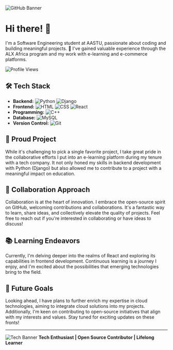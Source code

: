 ![GitHub Banner](https://i.imgur.com/2sR83l7.png)

# Hi there! 👋

I'm a Software Engineering student at AASTU, passionate about coding and building meaningful projects. 🚀 I've gained valuable experience through the ALX Africa program and my work with e-learning and e-commerce platforms.

![Profile Views](https://komarev.com/ghpvc/?username=your-username&color=blue)

## 🛠️ Tech Stack
- **Backend:** ![Python](https://img.icons8.com/color/48/000000/python.png) ![Django](https://img.icons8.com/color/48/000000/django.png)
- **Frontend:** ![HTML](https://img.icons8.com/color/48/000000/html.png) ![CSS](https://img.icons8.com/color/48/000000/css.png) ![React](https://raw.githubusercontent.com/react-icons/react-icons/master/react-icons.svg)
- **Programming:** ![C++](https://img.icons8.com/color/48/000000/c-plus-plus-logo.png)
- **Database:** ![MySQL](https://img.icons8.com/ios/50/000000/mysql-logo.png)
- **Version Control:** ![Git](https://img.icons8.com/color/48/000000/git.png)

## 🚀 Proud Project
While it's challenging to pick a single favorite project, I take great pride in the collaborative efforts I put into an e-learning platform during my tenure with a tech company. It not only honed my skills in backend development with Python (Django) but also allowed me to contribute to a project with a meaningful impact on education.

## 🤝 Collaboration Approach
Collaboration is at the heart of innovation. I embrace the open-source spirit on GitHub, welcoming contributions and collaborations. It's a fantastic way to learn, share ideas, and collectively elevate the quality of projects. Feel free to reach out if you're interested in collaborating or have ideas to discuss!

## 📚 Learning Endeavors
Currently, I'm delving deeper into the realms of React and exploring its capabilities in frontend development. Continuous learning is a journey I enjoy, and I'm excited about the possibilities that emerging technologies bring to the field.

## 🎯 Future Goals
Looking ahead, I have plans to further enrich my expertise in cloud technologies, aiming to integrate cloud solutions into my projects. Additionally, I'm keen on contributing to open-source initiatives that align with my interests and values. Stay tuned for exciting updates on these fronts!

---

![Tech Banner](https://img.icons8.com/bubbles/50/000000/code.png) **Tech Enthusiast | Open Source Contributor | Lifelong Learner**
